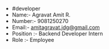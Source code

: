 - #developer
- Name:-      Agravat Amit R.
- Number:-    9081250270
- Email:-     amitagravat.jdg@gmail.com
- Position :- Backend Developer Intern
- Role :-     Employee
